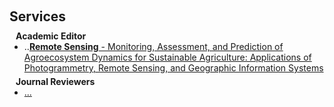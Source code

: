 <h1 id="services"></h1>

<h2 style="margin: 60px 0px 10px;">Services</h2>

<h4 style="margin:0 10px 0;">Academic Editor</h4>

<ul style="margin:0 0 5px;">
  <li>..<a href="https://www.mdpi.com/journal/remotesensing/special_issues/5OY59GQIS2"><autocolor><strong>Remote Sensing</strong> - </autocolor>Monitoring, Assessment, and Prediction of Agroecosystem Dynamics for Sustainable Agriculture: Applications of Photogrammetry, Remote Sensing, and Geographic Information Systems</a></li>
</ul>

<h4 style="margin:0 10px 0;">Journal Reviewers</h4>

<ul style="margin:0 0 20px;">
  <li><a href="https://www.computer.org/csdl/journal/tp"><autocolor>...</autocolor></a></li>
  
</ul>
